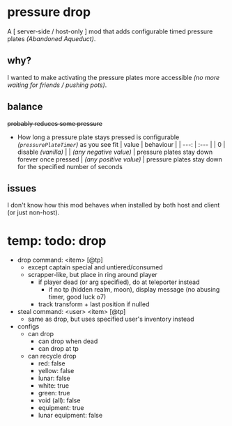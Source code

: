 # pressure drop

A [ server-side / host-only ] mod that adds configurable timed pressure plates *(Abandoned Aqueduct)*.

## why?

I wanted to make activating the pressure plates more accessible *(no more waiting for friends / pushing pots)*.

## balance

~~probably reduces some pressure~~

- How long a pressure plate stays pressed is configurable *(`pressurePlateTimer`)* as you see fit
    | value | behaviour |
    |  ---: | :---      |
    |     0 | disable *(vanilla)* |
    | *(any negative value)* | pressure plates stay down forever once pressed
    | *(any positive value)* | pressure plates stay down for the specified number of seconds

## issues

I don't know how this mod behaves when installed by both host and client (or just non-host).

# temp: todo: drop

- drop command: \<item\> \[@tp\]
    - except captain special and untiered/consumed
    - scrapper-like, but place in ring around player
        - if player dead (or arg specified), do at teleporter instead
            - if no tp (hidden realm, moon), display message (no abusing timer, good luck o7)
        - track transform + last position if nulled
- steal command: \<user\> \<item\> \[@tp\]
    - same as drop, but uses specified user's inventory instead
- configs
    - can drop
        - can drop when dead
        - can drop at tp
    - can recycle drop
        - red: false
        - yellow: false
        - lunar: false
        - white: true
        - green: true
        - void (all): false
        - equipment: true
        - lunar equipment: false
